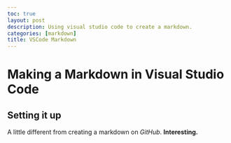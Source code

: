 ```yaml
---
toc: true
layout: post
description: Using visual studio code to create a markdown.
categories: [markdown]
title: VSCode Markdown
---
```


# Making a Markdown in Visual Studio Code

## Setting it up

A little different from creating a markdown on *GitHub*. **Interesting.** 